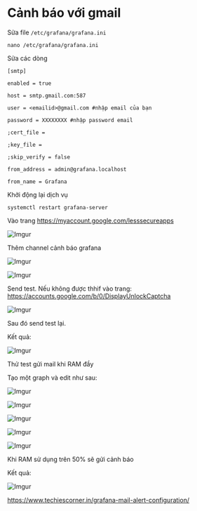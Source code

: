 # Cảnh báo với gmail

Sửa file `/etc/grafana/grafana.ini`

    nano /etc/grafana/grafana.ini

Sửa các dòng

```
[smtp]

enabled = true

host = smtp.gmail.com:587

user = <emailid>@gmail.com #nhập email của bạn

password = XXXXXXXX #nhập password email

;cert_file =

;key_file =

;skip_verify = false

from_address = admin@grafana.localhost

from_name = Grafana
```

Khởi động lại dịch vụ

    systemctl restart grafana-server

Vào trang https://myaccount.google.com/lesssecureapps

![Imgur](https://i.imgur.com/eeZsSYa.png)

Thêm channel cảnh báo grafana

![Imgur](https://i.imgur.com/o2UYhCl.png)

![Imgur](https://i.imgur.com/VWk6Rcl.png)

Send test. Nếu không được thhif vào trang: https://accounts.google.com/b/0/DisplayUnlockCaptcha

![Imgur](https://i.imgur.com/psOvuiv.png)

Sau đó send test lại.

Kết quả:

![Imgur](https://i.imgur.com/9GuW4NH.png)

Thử test gửi mail khi RAM đầy

Tạo một graph và edit như sau:

![Imgur](https://i.imgur.com/c4wfISF.png)

![Imgur](https://i.imgur.com/jemdXsz.png)

![Imgur](https://i.imgur.com/8PjQukN.png)

![Imgur](https://i.imgur.com/FUoV9XS.png)

![Imgur](https://i.imgur.com/cUSEY0i.png)

Khi RAM sử dụng trên 50% sẽ gửi cảnh báo

Kết quả:

![Imgur](https://i.imgur.com/p1m1oe7.png)

https://www.techiescorner.in/grafana-mail-alert-configuration/